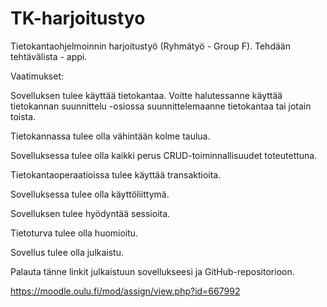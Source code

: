# TK-harjoitustyo
Tietokantaohjelmoinnin harjoitustyö (Ryhmätyö - Group F).
Tehdään tehtävälista - appi.

Vaatimukset:

Sovelluksen tulee käyttää tietokantaa. Voitte halutessanne käyttää tietokannan suunnittelu -osiossa suunnittelemaanne tietokantaa tai jotain toista. 

Tietokannassa tulee olla vähintään kolme taulua. 

Sovelluksessa tulee olla kaikki perus CRUD-toiminnallisuudet toteutettuna. 

Tietokantaoperaatioissa tulee käyttää transaktioita.

Sovelluksessa tulee olla käyttöliittymä.

Sovelluksen tulee hyödyntää sessioita.

Tietoturva tulee olla huomioitu.

Sovellus tulee olla julkaistu.

Palauta tänne linkit julkaistuun sovellukseesi ja GitHub-repositorioon.

https://moodle.oulu.fi/mod/assign/view.php?id=667992
